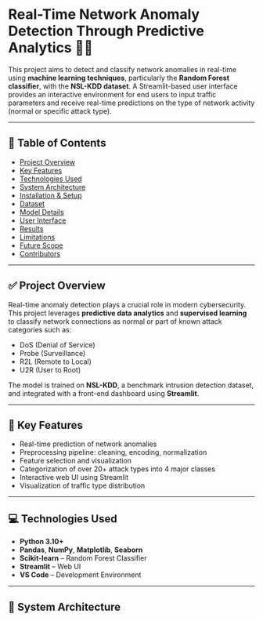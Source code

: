 # Real-Time Network Anomaly Detection Through Predictive Analytics 🚨🔐

This project aims to detect and classify network anomalies in real-time using **machine learning techniques**, particularly the **Random Forest classifier**, with the **NSL-KDD dataset**. A Streamlit-based user interface provides an interactive environment for end users to input traffic parameters and receive real-time predictions on the type of network activity (normal or specific attack type).

---

## 📌 Table of Contents

- [Project Overview](#project-overview)
- [Key Features](#key-features)
- [Technologies Used](#technologies-used)
- [System Architecture](#system-architecture)
- [Installation & Setup](#installation--setup)
- [Dataset](#dataset)
- [Model Details](#model-details)
- [User Interface](#user-interface)
- [Results](#results)
- [Limitations](#limitations)
- [Future Scope](#future-scope)
- [Contributors](#contributors)

---

## ✅ Project Overview

Real-time anomaly detection plays a crucial role in modern cybersecurity. This project leverages **predictive data analytics** and **supervised learning** to classify network connections as normal or part of known attack categories such as:

- DoS (Denial of Service)
- Probe (Surveillance)
- R2L (Remote to Local)
- U2R (User to Root)

The model is trained on **NSL-KDD**, a benchmark intrusion detection dataset, and integrated with a front-end dashboard using **Streamlit**.

---

## 🌟 Key Features

- Real-time prediction of network anomalies
- Preprocessing pipeline: cleaning, encoding, normalization
- Feature selection and visualization
- Categorization of over 20+ attack types into 4 major classes
- Interactive web UI using Streamlit
- Visualization of traffic type distribution

---

## 💻 Technologies Used

- **Python 3.10+**
- **Pandas**, **NumPy**, **Matplotlib**, **Seaborn**
- **Scikit-learn** – Random Forest Classifier
- **Streamlit** – Web UI
- **VS Code** – Development Environment

---

## 🧠 System Architecture

